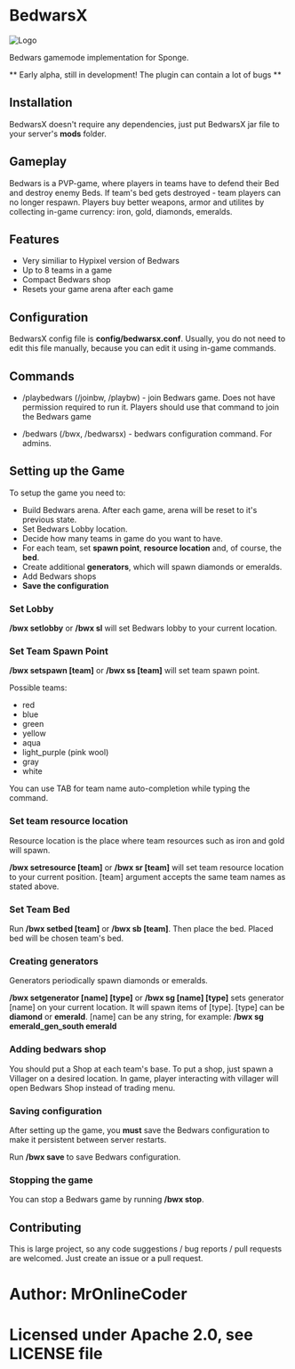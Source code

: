 # BedwarsX

![Logo](https://www.dein-plugin.de/img/mimg132.png)

Bedwars gamemode implementation for Sponge.

** Early alpha, still in development! The plugin can contain a lot of bugs **


## Installation
BedwarsX doesn't require any dependencies, just put BedwarsX jar file to your server's **mods** folder.

## Gameplay
Bedwars is a PVP-game, where players in teams have to defend their Bed and destroy enemy Beds. If team's bed gets destroyed - team players can no longer respawn. Players buy better weapons, armor and utilites by collecting in-game currency: iron, gold, diamonds, emeralds.

## Features
* Very similiar to Hypixel version of Bedwars
* Up to 8 teams in a game
* Compact Bedwars shop
* Resets your game arena after each game

## Configuration

BedwarsX config file is **config/bedwarsx.conf**. Usually, you do not need to edit this file manually, because you can edit it using in-game commands.

## Commands

* /playbedwars (/joinbw, /playbw) - join Bedwars game. Does not have permission required to run it. Players should use that command to join the Bedwars game

* /bedwars (/bwx, /bedwarsx) - bedwars configuration command. For admins.

## Setting up the Game

To setup the game you need to:

* Build Bedwars arena. After each game, arena will be reset to it's previous state.
* Set Bedwars Lobby location.
* Decide how many teams in game do you want to have.
* For each team, set **spawn point**, **resource location** and, of course, the **bed**.
* Create additional **generators**, which will spawn diamonds or emeralds.
* Add Bedwars shops
* **Save the configuration**

### Set Lobby

**/bwx setlobby** or **/bwx sl** will set Bedwars lobby to your current location.

### Set Team Spawn Point

**/bwx setspawn [team]** or **/bwx ss [team]** will set team spawn point.

Possible teams:

* red
* blue
* green
* yellow
* aqua
* light_purple (pink wool)
* gray
* white

You can use TAB for team name auto-completion while typing the command.

### Set team resource location
Resource location is the place where team resources such as iron and gold will spawn.

**/bwx setresource [team]** or **/bwx sr [team]** will set team resource location to your current position. [team] argument accepts the same team names as stated above.

### Set Team Bed

Run **/bwx setbed [team]** or **/bwx sb [team]**. Then place the bed. Placed bed will be chosen team's bed.

### Creating generators
Generators periodically spawn diamonds or emeralds.

**/bwx setgenerator [name] [type]** or **/bwx sg [name] [type]** sets generator [name] on your current location. It will spawn items of [type]. [type] can be **diamond** or **emerald**. [name] can be any string, for example: **/bwx sg emerald_gen_south emerald**

### Adding bedwars shop

You should put a Shop at each team's base. To put a shop, just spawn a Villager on a desired location. In game, player interacting with villager will open Bedwars Shop instead of trading menu.

### Saving configuration
After setting up the game, you **must** save the Bedwars configuration to make it persistent between server restarts.

Run **/bwx save** to save Bedwars configuration.

### Stopping the game

You can stop a Bedwars game by running **/bwx stop**.

## Contributing

This is large project, so any code suggestions / bug reports / pull requests are welcomed. Just create an issue or a pull request.

# Author: MrOnlineCoder
# Licensed under Apache 2.0, see LICENSE file
